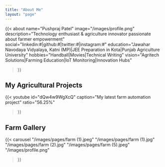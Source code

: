 ```yaml
---
title: "About Me"
layout: "page"
---
```


{{< about 
    name="Pushpraj Patel"
    image="/images/profile.png"
    description="Technology enthusiast & agriculture innovator passionate about farmer empowerment"
    social="linkedin:#|github:#|twitter:#|instagram:#"
    education="Jawahar Navodaya Vidyalaya, Katni (MP)|JEE Preparation in Kota|Punjab Agriculture University"
    hobbies="Handball|Movies|Technical Writing"
    vision="Agritech Solutions|Farming Education|IoT Monitoring|Innovation Hubs"
>}}

## My Agricultural Projects

{{< youtube 
    id="dQw4w9WgXcQ" 
    caption="My latest farm automation project"
    ratio="56.25%"
>}}

## Farm Gallery

{{< carousel 
    "/images/pages/farm (1).jpeg"
    "/images/pages/farm (1).jpg"
    "/images/pages/farm (2).jpg"
    "/images/pages/farm (5).jpeg"
    "/images/profile.png"
>}}
